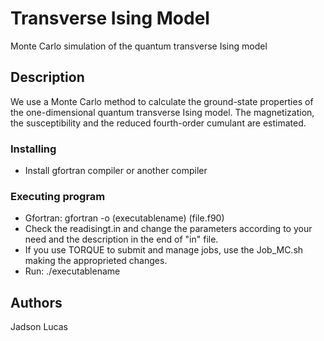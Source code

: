 
# Transverse Ising Model

Monte Carlo simulation of the quantum transverse Ising model 

## Description
We use a Monte Carlo method to calculate the ground-state properties of the one-dimensional quantum transverse Ising model. The magnetization, the susceptibility and the reduced fourth-order cumulant are estimated.

### Installing

* Install gfortran compiler or another compiler

### Executing program

* Gfortran: gfortran -o (executablename) (file.f90)
* Check the readisingt.in and change the parameters according to your need and the description in the end of "in" file. 
* If you use TORQUE to submit and manage jobs, use the Job_MC.sh making the approprieted changes.
* Run: ./executablename

## Authors

Jadson Lucas
